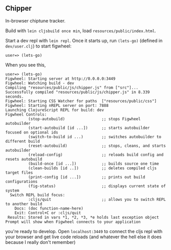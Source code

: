 ## Chipper
In-browser chiptune tracker.

Build with `lein cljsbuild once min`, load `resources/public/index.html`.

Start a dev repl with `lein repl`. Once it starts up, run `(lets-go)` (defined
in `dev/user.clj`) to start figwheel:
```
user=> (lets-go)
```
When you see this,
```
user=> (lets-go)
Figwheel: Starting server at http://0.0.0.0:3449
Figwheel: Watching build - dev
Compiling "resources/public/js/chipper.js" from ["src"]...
Successfully compiled "resources/public/js/chipper.js" in 8.339 seconds.
Figwheel: Starting CSS Watcher for paths  ["resources/public/css"]
Figwheel: Starting nREPL server on port: 7888
Launching ClojureScript REPL for build: dev
Figwheel Controls:
          (stop-autobuild)                ;; stops Figwheel autobuilder
          (start-autobuild [id ...])      ;; starts autobuilder focused on optional ids
          (switch-to-build id ...)        ;; switches autobuilder to different build
          (reset-autobuild)               ;; stops, cleans, and starts autobuilder
          (reload-config)                 ;; reloads build config and resets autobuild
          (build-once [id ...])           ;; builds source one time
          (clean-builds [id ..])          ;; deletes compiled cljs target files
          (print-config [id ...])         ;; prints out build configurations
          (fig-status)                    ;; displays current state of system
  Switch REPL build focus:
          :cljs/quit                      ;; allows you to switch REPL to another build
    Docs: (doc function-name-here)
    Exit: Control+C or :cljs/quit
 Results: Stored in vars *1, *2, *3, *e holds last exception object
Prompt will show when Figwheel connects to your application
```
you're ready to develop. Open `localhost:3449` to connect the cljs repl with your
browser and get live code reloads (and whatever the hell else it does because I
really don't remember)
